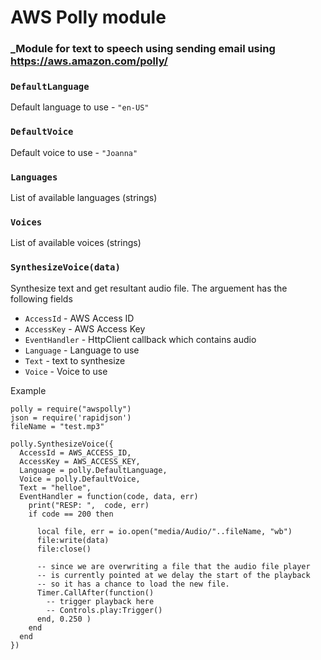 # AWS Polly module

### _Module for text to speech using sending email using https://aws.amazon.com/polly/

### `DefaultLanguage`
Default language to use - `"en-US"`
### `DefaultVoice`
Default voice to use - `"Joanna"`
### `Languages`
List of available languages (strings)
### `Voices`
List of available voices (strings)
### `SynthesizeVoice(data)`
Synthesize text and get resultant audio file. The arguement has the following fields

* `AccessId` - AWS Access ID
* `AccessKey` - AWS Access Key
* `EventHandler` - HttpClient callback which contains audio
* `Language` - Language to use
* `Text` - text to synthesize
* `Voice` - Voice to use

Example

```
polly = require("awspolly")
json = require('rapidjson')
fileName = "test.mp3"  

polly.SynthesizeVoice({
  AccessId = AWS_ACCESS_ID,
  AccessKey = AWS_ACCESS_KEY,
  Language = polly.DefaultLanguage,
  Voice = polly.DefaultVoice,
  Text = "helloe",
  EventHandler = function(code, data, err) 
    print("RESP: ",  code, err)
    if code == 200 then

      local file, err = io.open("media/Audio/"..fileName, "wb")
      file:write(data)
      file:close()
      
      -- since we are overwriting a file that the audio file player
      -- is currently pointed at we delay the start of the playback
      -- so it has a chance to load the new file. 
      Timer.CallAfter(function()
        -- trigger playback here
        -- Controls.play:Trigger() 
      end, 0.250 )
    end
  end
})
```



 